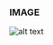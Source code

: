 ### IMAGE

![alt text](https://github.com/Neidav316/My-Python-Projects/new/main/Ciphers/ceaser_image.jpg?raw=true)

